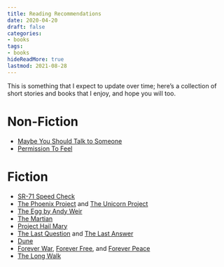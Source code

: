 ```yaml
---
title: Reading Recommendations
date: 2020-04-20
draft: false
categories:
- books
tags:
- books
hideReadMore: true
lastmod: 2021-08-28
---
```


This is something that I expect to update over time; here’s a collection of short stories and books that I enjoy, and hope you will too.

# Non-Fiction

- [Maybe You Should Talk to Someone](https://en.wikipedia.org/wiki/Maybe_You_Should_Talk_to_Someone)
- [Permission To Feel](https://www.marcbrackett.com/about/book-permission-to-feel/)

# Fiction

- [SR-71 Speed Check](https://www.reddit.com/r/SR71/comments/2dpmw7/the_sr71_speed_check_story/)
- [The Phoenix Project](https://www.goodreads.com/book/show/17255186-the-phoenix-project?ac=1&from_search=true&qid=xvFZJjp3du&rank=3) and [The Unicorn Project](https://www.goodreads.com/book/show/44333183-the-unicorn-project)
- [The Egg by Andy Weir](http://galactanet.com/oneoff/theegg_mod.html)
- [The Martian](https://en.wikipedia.org/wiki/The_Martian_(Weir_novel))
- [Project Hail Mary](https://en.wikipedia.org/wiki/Project_Hail_Mary)
- [The Last Question](https://www.multivax.com/last_question.html) and [The Last Answer](https://www.thrivenotes.com/the-last-answer/)
- [Dune](https://en.wikipedia.org/wiki/Dune_(novel))
- [Forever War](https://en.wikipedia.org/wiki/The_Forever_War), [Forever Free](https://en.wikipedia.org/wiki/Forever_Free_(novel)), and [Forever Peace](https://en.wikipedia.org/wiki/Forever_Peace)
- [The Long Walk](https://en.wikipedia.org/wiki/The_Long_Walk)
